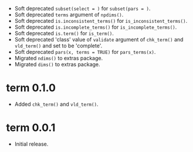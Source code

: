 - Soft deprecated `subset(select = )` for `subset(pars = )`.
- Soft deprecated `terms` argument of `npdims()`.
- Soft deprecated `is.inconsistent_terms()` for `is_inconsistent_terms()`.
- Soft deprecated `is.incomplete_terms()` for `is_incomplete_terms()`.
- Soft deprecated `is.term()` for `is_term()`.
- Soft deprecated 'class' value of `validate` argument of `chk_term()` and `vld_term()` and set to be 'complete'.
- Soft deprecated `pars(x, terms = TRUE)` for `pars_terms(x)`.
- Migrated `ndims()` to extras package.
- Migrated `dims()` to extras package.

# term 0.1.0

- Added `chk_term()` and `vld_term()`.

# term 0.0.1

- Initial release.

